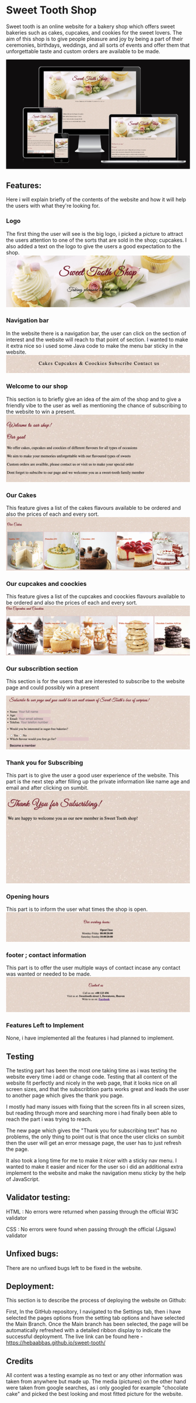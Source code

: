# Sweet Tooth Shop

Sweet tooth is an online website for a bakery shop which offers sweet bakeries such as cakes, cupcakes, and cookies for the sweet lovers. The aim of this shop is to give people pleasure and joy by being a part of their ceremonies, birthdays, weddings, and all sorts of events and offer them that unforgettable taste and custom orders are available to be made. 

![image](https://raw.githubusercontent.com/Hebaabbas/sweet-tooth/main/ui.png)

## Features:
Here i will explain briefly of the contents of the website and how it will help the users with what they're looking for.

### Logo
The first thing the user will see is the big logo, i picked a picture to attract the users attention to one of the sorts that are sold in the shop; cupcakes. I also added a text on the logo to give the users a good expectation to the shop.
![image](https://raw.githubusercontent.com/Hebaabbas/sweet-tooth/main/logo.png)

### Navigation bar
In the website there is a navigation bar, the user can click on the section of interest and the website will reach to that point of section. I wanted to make it extra nice so i used some Java code to make the menu bar sticky in the website.
![image](https://raw.githubusercontent.com/Hebaabbas/sweet-tooth/main/menu.png)

### Welcome to our shop
This section is to briefly give an idea of the aim of the shop and to give a friendly vibe to the user as well as mentioning the chance of subscribing to the website to win a present.
![image](https://raw.githubusercontent.com/Hebaabbas/sweet-tooth/main/goal.png)

### Our Cakes
This feature gives a list of the cakes flavours available to be ordered and also the prices of each and every sort.
![image](https://raw.githubusercontent.com/Hebaabbas/sweet-tooth/main/cakes.png)

### Our cupcakes and coockies
This feature gives a list of the cupcakes and coockies flavours available to be ordered and also the prices of each and every sort.
![image](https://raw.githubusercontent.com/Hebaabbas/sweet-tooth/main/cup-coockies.png)

### Our subscribtion section
This section is for the users that are interested to subscribe to the website page and could possibly win a present

![image](https://raw.githubusercontent.com/Hebaabbas/sweet-tooth/main/subscribe.png)

### Thank you for Subscribing
This part is to give the user a good user experience of the website. This part is the next step after filling up the private information like name age and email and after clicking on sumbit.
![image](https://raw.githubusercontent.com/Hebaabbas/sweet-tooth/main/thanks.png)

### Opening hours
This part is to inform the user what times the shop is open.
![image](https://raw.githubusercontent.com/Hebaabbas/sweet-tooth/main/openinghours.png)

### footer ; contact information
This part is to offer the user multiple ways of contact incase any contact was wanted or needed to be made.
![image](https://raw.githubusercontent.com/Hebaabbas/sweet-tooth/main/contact.png)

### Features Left to Implement
None, i have implemented all the features i had planned to implement.

## Testing
The testing part has been the most one taking time as i was testing the website every time i add or change code. Testing that all content of the website fit perfectly and nicely in the web page, that it looks nice on all screen sizes, and that the subscribtion parts works great and leads the user to another page which gives the thank you page.

I mostly had many issues with fixing that the screen fits in all screen sizes, but reading through more and searching more i had finally been able to reach the part i was trying to reach. 

The new page which gives the "Thank you for subscribing text" has no problems, the only thing to point out is that once the user clicks on sumbit then the user will get an error message page, the user has to just refresh the page.

It also took a long time for me to make it nicer with a sticky nav menu. I wanted to make it easier and nicer for the user so i did an additional extra implement to the website and make the navigation menu sticky by the help of JavaScript.

## Validator testing:
HTML : No errors were returned when passing through the official W3C validator

CSS : No errors were found when passing through the official (Jigsaw) validator

## Unfixed bugs:
There are no unfixed bugs left to be fixed in the website.

## Deployment:
This section is to describe the process of deploying the website on Github:

First, In the GitHub repository, I navigated to the Settings tab, then i have selected the pages options from the setting tab options and have selected the Main Branch.
Once the Main branch has been selected, the page will be automatically refreshed with a detailed ribbon display to indicate the successful deployment.
The live link can be found here - https://hebaabbas.github.io/sweet-tooth/

## Credits
All content was a testing example as no text or any other information was taken from anywhere but made up.
The media (pictures) on the other hand were taken from google searches, as i only googled for example "chocolate cake" and picked the best looking and most fitted picture for the website.

